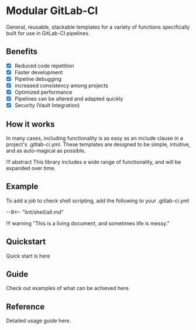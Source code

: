 # Modular GitLab-CI

General, reusable, stackable templates for a variety of functions specifically built for use in GitLab-CI pipelines.

## Benefits

- [X] Reduced code repetition
- [X] Faster development
- [X] Pipeline debugging
- [X] increased consistency among projects
- [X] Optimized performance
- [X] Pipelines can be altered and adapted quickly
- [X] Security (Vault Integration)

## How it works

In many cases, including functionality is as easy as an include clause in a project's .gitlab-ci.yml. These templates are designed to be simple, intuitive, and as auto-magical as possible.

!!! abstract
    This library includes a wide range of functionality, and will be expanded over time.

## Example

To add a job to check shell scripting, add the following to your .gitlab-ci.yml

--8<-- "lint/shell/all.md"

!!! warning "This is a living document, and sometimes life is messy."

## Quickstart

Quick start is here

## Guide

Check out examples of what can be achieved here.

## Reference

Detailed usage guide here.
